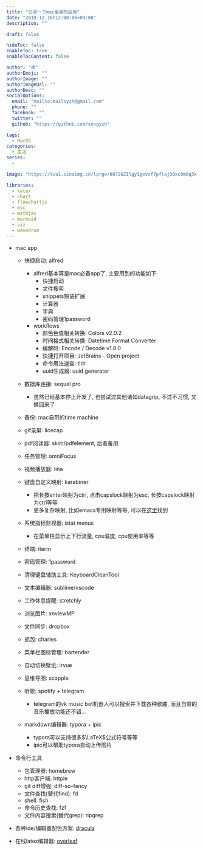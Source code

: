 ```yaml
---
title: "记录一下mac里装的应用"
date: "2019-12-16T12:00:06+09:00"
description: ""

draft: false

hideToc: false
enableToc: true
enableTocContent: false

author: "卓"
authorEmoji: ""
authorImage: ""
authorImageUrl: ""
authorDesc: ""
socialOptions:
  email: "mailto:mailsyzh@gmail.com"
  phone: ""
  facebook: ""
  twitter: ""
  github: "https://github.com/songyzh"

tags:
  - MacOS
categories:
  - 生活
series:
  -

image: "https://tva1.sinaimg.cn/large/007S8ZIlgy1gevsf7pflaj30xc0m8q3k.jpg"

libraries:
  - katex
  - chart
  - flowchartjs
  - msc
  - mathjax
  - mermaid
  - viz
  - wavedrom
---
```


-   mac app

    -   快捷启动: alfred
        -   alfred基本算是mac必备app了, 主要用到的功能如下
            -   快捷启动
            -   文件搜索
            -   snippets短语扩展
            -   计算器
            -   字典
            -   密码管理1password
        -   workflows
            -   颜色色值相关转换: Colors v2.0.2
            -   时间格式相关转换: Datetime Format Converter
            -   编解码: Encode / Decode v1.8.0
            -   快捷打开项目: JetBrains - Open project
            -   命令用法速查: tldr
            -   uuid生成器: uuid generator

    -   数据库连接: sequel pro
        -   虽然已经基本停止开发了, 也尝试过其他诸如datagrip, 不过不习惯, 又换回来了
    -   备份: mac自带的time machine
    -   gif录屏: licecap
    -   pdf阅读器: skim/pdfelement, 后者备用
    -   任务管理: omniFocus
    -   视频播放器: iina
    -   键盘自定义映射: karabiner
        -   把长按enter映射为ctrl, 点击capslock映射为esc, 长按capslock映射为ctrl等等
        -   更多复杂映射, 比如emacs专用映射等等, 可以在[这里](https://ke-complex-modifications.pqrs.org/)找到
    -   系统指标监视器: istat menus
        -   在菜单栏显示上下行流量, cpu温度, cpu使用率等等
    -   终端: iterm
    -   密码管理: 1password
    -   清理键盘辅助工具: KeyboardCleanTool
    -   文本编辑器: sublime/vscode
    -   工作休息提醒: stretchly
    -   浏览图片: xnviewMP
    -   文件同步: dropbox
    -   抓包: charles
    -   菜单栏图标管理: bartender
    -   自动切换壁纸: irvue
    -   思维导图: scapple
    -   听歌: spotify + telegram
        -   telegram的vk music bot机器人可以搜索并下载各种歌曲, 而且自带的音乐播放功能还不错...
    -   markdown编辑器: typora + ipic
        -   typora可以支持很多$\LaTeX$公式符号等等
        -   ipic可以帮助typora自动上传图片

-   命令行工具

    -   包管理器: homebrew
    -   http客户端: httpie
    -   git diff增强: diff-so-fancy
    -   文件查找(替代find): fd
    -   shell: fish
    -   命令历史查找: fzf
    -   文件内容搜索(替代grep): ripgrep

-   各种ide/编辑器配色方案: [dracula](https://draculatheme.com/)

-   在线latex编辑器: [overleaf](https://www.overleaf.com/)


